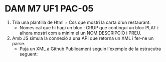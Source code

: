 # DAM M7 UF1 PAC-05

1. Tria una plantilla de Html + Css que mostri la carta d'un restaurant.
    - Nomes cal que hi hagi un bloc : GRUP que contingui un bloc PLAT i alhora mostri
        com a minim el un NOM DESCRIPCIO i PREU.
2. Amb JS simula la connexió a una API que retorna un XML i fer-ne un parse.
    - Puja un XML a Github Publicament seguin l'exemple de la estrucutra seguent:


